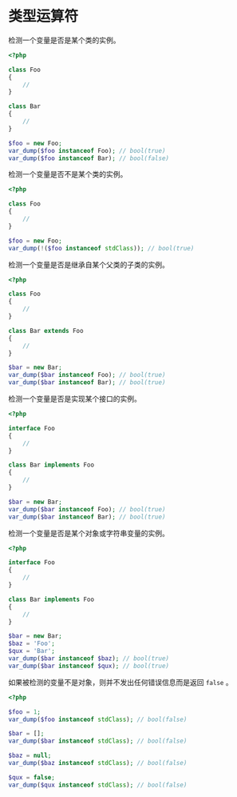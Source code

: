 # 类型运算符

检测一个变量是否是某个类的实例。

```php
<?php

class Foo
{
    //
}

class Bar
{
    //
}

$foo = new Foo;
var_dump($foo instanceof Foo); // bool(true)
var_dump($foo instanceof Bar); // bool(false)

```

检测一个变量是否不是某个类的实例。

```php
<?php

class Foo
{
    //
}

$foo = new Foo;
var_dump(!($foo instanceof stdClass)); // bool(true)

```

检测一个变量是否是继承自某个父类的子类的实例。

```php
<?php

class Foo
{
    //
}

class Bar extends Foo
{
    //
}

$bar = new Bar;
var_dump($bar instanceof Foo); // bool(true)
var_dump($bar instanceof Bar); // bool(true)

```

检测一个变量是否是实现某个接口的实例。

```php
<?php

interface Foo
{
    //
}

class Bar implements Foo
{
    //
}

$bar = new Bar;
var_dump($bar instanceof Foo); // bool(true)
var_dump($bar instanceof Bar); // bool(true)

```

检测一个变量是否是某个对象或字符串变量的实例。

```php
<?php

interface Foo
{
    //
}

class Bar implements Foo
{
    //
}

$bar = new Bar;
$baz = 'Foo';
$qux = 'Bar';
var_dump($bar instanceof $baz); // bool(true)
var_dump($bar instanceof $qux); // bool(true)

```

如果被检测的变量不是对象，则并不发出任何错误信息而是返回 `false` 。

```php
<?php

$foo = 1;
var_dump($foo instanceof stdClass); // bool(false)

$bar = [];
var_dump($bar instanceof stdClass); // bool(false)

$baz = null;
var_dump($baz instanceof stdClass); // bool(false)

$qux = false;
var_dump($qux instanceof stdClass); // bool(false)

```

